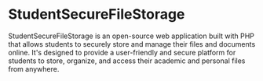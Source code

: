 # StudentSecureFileStorage

StudentSecureFileStorage is an open-source web application built with PHP that allows students to securely store and manage their files and documents online. It's designed to provide a user-friendly and secure platform for students to store, organize, and access their academic and personal files from anywhere.
